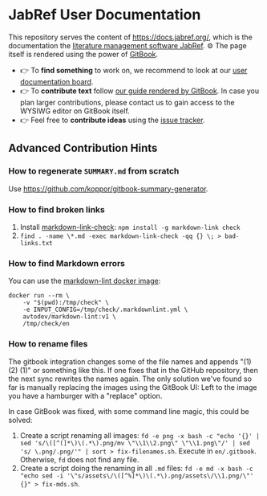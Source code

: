 # JabRef User Documentation

This repository serves the content of <https://docs.jabref.org/>, which is the documentation the [literature management software JabRef](https://www.jabref.org/).
:gear: The page itself is rendered using the power of [GitBook](https://www.gitbook.com/).

- :point_right: To **find something** to work on, we recommend to look at our [user documentation board](https://github.com/orgs/JabRef/projects/13?query=is%3Aopen+sort%3Aupdated-desc).
- :point_right: To **contribute text** follow [our guide rendered by GitBook](https://docs.jabref.org/contributing/how-to-improve-the-help-page).
   In case you plan larger contributions, please contact us to gain access to the WYSIWG editor on GitBook itself.
- :point_right: Feel free to **contribute ideas** using the [issue tracker](https://github.com/JabRef/user-documentation/issues).

## Advanced Contribution Hints

### How to regenerate `SUMMARY.md` from scratch

Use <https://github.com/koppor/gitbook-summary-generator>.

### How to find broken links

1. Install [markdown-link-check](https://github.com/tcort/markdown-link-check): `npm install -g markdown-link check`
2. `find . -name \*.md -exec markdown-link-check -qq {} \; > bad-links.txt`

### How to find Markdown errors

You can use the [markdown-lint docker image](https://github.com/marketplace/actions/markdown-linting-action):

```terminal
docker run --rm \
    -v "$(pwd):/tmp/check" \
    -e INPUT_CONFIG=/tmp/check/.markdownlint.yml \
    avtodev/markdown-lint:v1 \
    /tmp/check/en
```

### How to rename files

The gitbook integration changes some of the file names and appends "(1) (2) (1)" or something like this.
If one fixes that in the GitHub repository, then the next sync rewrites the names again.
The only solution we've found so far is manually replacing the images using the GitBook UI:
Left to the image you have a hamburger with a "replace" option.

In case GitBook was fixed, with some command line magic, this could be solved:

1. Create a script renaming all images: `fd -e png -x bash -c "echo '{}' | sed 's/\([^(]*\)\(.*\).png/mv \"\\1\\2.png\" \"\\1.png\"/' | sed 's/ \.png/.png/'" | sort > fix-filenames.sh`. Execute in `en/.gitbook`. Otherwise, `fd` does not find any file.
2. Create a script doing the renaming in all `.md` files: `fd -e md -x bash -c "echo sed -i '\"s/assets\/\([^%]*\)\(.*\).png/assets\/\\1.png/\"' {}" > fix-mds.sh`.
